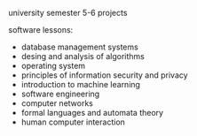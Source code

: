 university semester 5-6 projects

software lessons: 
- database management systems
- desing and analysis of algorithms
- operating system
- principles of information security and privacy
- introduction to machine learning
- software engineering
- computer networks
- formal languages and automata theory
- human computer interaction
